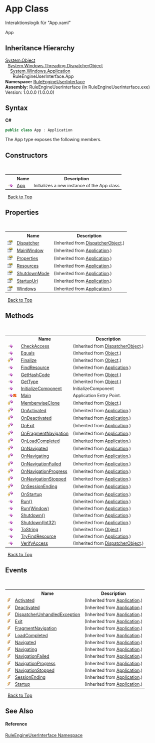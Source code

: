 # App Class
 

Interaktionslogik für "App.xaml"

App


## Inheritance Hierarchy
<a href="http://msdn2.microsoft.com/en-us/library/e5kfa45b" target="_blank">System.Object</a><br />&nbsp;&nbsp;<a href="http://msdn2.microsoft.com/en-us/library/ms615925" target="_blank">System.Windows.Threading.DispatcherObject</a><br />&nbsp;&nbsp;&nbsp;&nbsp;<a href="http://msdn2.microsoft.com/en-us/library/ms588794" target="_blank">System.Windows.Application</a><br />&nbsp;&nbsp;&nbsp;&nbsp;&nbsp;&nbsp;RuleEngineUserInterface.App<br />
**Namespace:**&nbsp;<a href="4fd79996-bd1b-85c7-594d-379d79269e64">RuleEngineUserInterface</a><br />**Assembly:**&nbsp;RuleEngineUserInterface (in RuleEngineUserInterface.exe) Version: 1.0.0.0 (1.0.0.0)

## Syntax

**C#**<br />
``` C#
public class App : Application
```

The App type exposes the following members.


## Constructors
&nbsp;<table><tr><th></th><th>Name</th><th>Description</th></tr><tr><td>![Public method](media/pubmethod.gif "Public method")</td><td><a href="55a044ec-07ff-4a34-bbe0-3c0c59b8adef">App</a></td><td>
Initializes a new instance of the App class</td></tr></table>&nbsp;
<a href="#app-class">Back to Top</a>

## Properties
&nbsp;<table><tr><th></th><th>Name</th><th>Description</th></tr><tr><td>![Public property](media/pubproperty.gif "Public property")</td><td><a href="http://msdn2.microsoft.com/en-us/library/ms605656" target="_blank">Dispatcher</a></td><td> (Inherited from <a href="http://msdn2.microsoft.com/en-us/library/ms615925" target="_blank">DispatcherObject</a>.)</td></tr><tr><td>![Public property](media/pubproperty.gif "Public property")</td><td><a href="http://msdn2.microsoft.com/en-us/library/ms600305" target="_blank">MainWindow</a></td><td> (Inherited from <a href="http://msdn2.microsoft.com/en-us/library/ms588794" target="_blank">Application</a>.)</td></tr><tr><td>![Public property](media/pubproperty.gif "Public property")</td><td><a href="http://msdn2.microsoft.com/en-us/library/ms600306" target="_blank">Properties</a></td><td> (Inherited from <a href="http://msdn2.microsoft.com/en-us/library/ms588794" target="_blank">Application</a>.)</td></tr><tr><td>![Public property](media/pubproperty.gif "Public property")</td><td><a href="http://msdn2.microsoft.com/en-us/library/ms600307" target="_blank">Resources</a></td><td> (Inherited from <a href="http://msdn2.microsoft.com/en-us/library/ms588794" target="_blank">Application</a>.)</td></tr><tr><td>![Public property](media/pubproperty.gif "Public property")</td><td><a href="http://msdn2.microsoft.com/en-us/library/ms600308" target="_blank">ShutdownMode</a></td><td> (Inherited from <a href="http://msdn2.microsoft.com/en-us/library/ms588794" target="_blank">Application</a>.)</td></tr><tr><td>![Public property](media/pubproperty.gif "Public property")</td><td><a href="http://msdn2.microsoft.com/en-us/library/ms600309" target="_blank">StartupUri</a></td><td> (Inherited from <a href="http://msdn2.microsoft.com/en-us/library/ms588794" target="_blank">Application</a>.)</td></tr><tr><td>![Public property](media/pubproperty.gif "Public property")</td><td><a href="http://msdn2.microsoft.com/en-us/library/ms600586" target="_blank">Windows</a></td><td> (Inherited from <a href="http://msdn2.microsoft.com/en-us/library/ms588794" target="_blank">Application</a>.)</td></tr></table>&nbsp;
<a href="#app-class">Back to Top</a>

## Methods
&nbsp;<table><tr><th></th><th>Name</th><th>Description</th></tr><tr><td>![Public method](media/pubmethod.gif "Public method")</td><td><a href="http://msdn2.microsoft.com/en-us/library/ms591167" target="_blank">CheckAccess</a></td><td> (Inherited from <a href="http://msdn2.microsoft.com/en-us/library/ms615925" target="_blank">DispatcherObject</a>.)</td></tr><tr><td>![Public method](media/pubmethod.gif "Public method")</td><td><a href="http://msdn2.microsoft.com/en-us/library/bsc2ak47" target="_blank">Equals</a></td><td> (Inherited from <a href="http://msdn2.microsoft.com/en-us/library/e5kfa45b" target="_blank">Object</a>.)</td></tr><tr><td>![Protected method](media/protmethod.gif "Protected method")</td><td><a href="http://msdn2.microsoft.com/en-us/library/4k87zsw7" target="_blank">Finalize</a></td><td> (Inherited from <a href="http://msdn2.microsoft.com/en-us/library/e5kfa45b" target="_blank">Object</a>.)</td></tr><tr><td>![Public method](media/pubmethod.gif "Public method")</td><td><a href="http://msdn2.microsoft.com/en-us/library/ms596990" target="_blank">FindResource</a></td><td> (Inherited from <a href="http://msdn2.microsoft.com/en-us/library/ms588794" target="_blank">Application</a>.)</td></tr><tr><td>![Public method](media/pubmethod.gif "Public method")</td><td><a href="http://msdn2.microsoft.com/en-us/library/zdee4b3y" target="_blank">GetHashCode</a></td><td> (Inherited from <a href="http://msdn2.microsoft.com/en-us/library/e5kfa45b" target="_blank">Object</a>.)</td></tr><tr><td>![Public method](media/pubmethod.gif "Public method")</td><td><a href="http://msdn2.microsoft.com/en-us/library/dfwy45w9" target="_blank">GetType</a></td><td> (Inherited from <a href="http://msdn2.microsoft.com/en-us/library/e5kfa45b" target="_blank">Object</a>.)</td></tr><tr><td>![Public method](media/pubmethod.gif "Public method")</td><td><a href="3acd79b9-c8cc-85e0-baea-c52a4c44ced1">InitializeComponent</a></td><td>
InitializeComponent</td></tr><tr><td>![Public method](media/pubmethod.gif "Public method")![Static member](media/static.gif "Static member")</td><td><a href="aeaa933a-4705-9679-31c2-c63ef5ff00b5">Main</a></td><td>
Application Entry Point.</td></tr><tr><td>![Protected method](media/protmethod.gif "Protected method")</td><td><a href="http://msdn2.microsoft.com/en-us/library/57ctke0a" target="_blank">MemberwiseClone</a></td><td> (Inherited from <a href="http://msdn2.microsoft.com/en-us/library/e5kfa45b" target="_blank">Object</a>.)</td></tr><tr><td>![Protected method](media/protmethod.gif "Protected method")</td><td><a href="http://msdn2.microsoft.com/en-us/library/ms596997" target="_blank">OnActivated</a></td><td> (Inherited from <a href="http://msdn2.microsoft.com/en-us/library/ms588794" target="_blank">Application</a>.)</td></tr><tr><td>![Protected method](media/protmethod.gif "Protected method")</td><td><a href="http://msdn2.microsoft.com/en-us/library/ms596998" target="_blank">OnDeactivated</a></td><td> (Inherited from <a href="http://msdn2.microsoft.com/en-us/library/ms588794" target="_blank">Application</a>.)</td></tr><tr><td>![Protected method](media/protmethod.gif "Protected method")</td><td><a href="http://msdn2.microsoft.com/en-us/library/ms597001" target="_blank">OnExit</a></td><td> (Inherited from <a href="http://msdn2.microsoft.com/en-us/library/ms588794" target="_blank">Application</a>.)</td></tr><tr><td>![Protected method](media/protmethod.gif "Protected method")</td><td><a href="http://msdn2.microsoft.com/en-us/library/ms597002" target="_blank">OnFragmentNavigation</a></td><td> (Inherited from <a href="http://msdn2.microsoft.com/en-us/library/ms588794" target="_blank">Application</a>.)</td></tr><tr><td>![Protected method](media/protmethod.gif "Protected method")</td><td><a href="http://msdn2.microsoft.com/en-us/library/ms597003" target="_blank">OnLoadCompleted</a></td><td> (Inherited from <a href="http://msdn2.microsoft.com/en-us/library/ms588794" target="_blank">Application</a>.)</td></tr><tr><td>![Protected method](media/protmethod.gif "Protected method")</td><td><a href="http://msdn2.microsoft.com/en-us/library/ms597004" target="_blank">OnNavigated</a></td><td> (Inherited from <a href="http://msdn2.microsoft.com/en-us/library/ms588794" target="_blank">Application</a>.)</td></tr><tr><td>![Protected method](media/protmethod.gif "Protected method")</td><td><a href="http://msdn2.microsoft.com/en-us/library/ms597005" target="_blank">OnNavigating</a></td><td> (Inherited from <a href="http://msdn2.microsoft.com/en-us/library/ms588794" target="_blank">Application</a>.)</td></tr><tr><td>![Protected method](media/protmethod.gif "Protected method")</td><td><a href="http://msdn2.microsoft.com/en-us/library/aa345700" target="_blank">OnNavigationFailed</a></td><td> (Inherited from <a href="http://msdn2.microsoft.com/en-us/library/ms588794" target="_blank">Application</a>.)</td></tr><tr><td>![Protected method](media/protmethod.gif "Protected method")</td><td><a href="http://msdn2.microsoft.com/en-us/library/ms597006" target="_blank">OnNavigationProgress</a></td><td> (Inherited from <a href="http://msdn2.microsoft.com/en-us/library/ms588794" target="_blank">Application</a>.)</td></tr><tr><td>![Protected method](media/protmethod.gif "Protected method")</td><td><a href="http://msdn2.microsoft.com/en-us/library/ms597007" target="_blank">OnNavigationStopped</a></td><td> (Inherited from <a href="http://msdn2.microsoft.com/en-us/library/ms588794" target="_blank">Application</a>.)</td></tr><tr><td>![Protected method](media/protmethod.gif "Protected method")</td><td><a href="http://msdn2.microsoft.com/en-us/library/ms597008" target="_blank">OnSessionEnding</a></td><td> (Inherited from <a href="http://msdn2.microsoft.com/en-us/library/ms588794" target="_blank">Application</a>.)</td></tr><tr><td>![Protected method](media/protmethod.gif "Protected method")</td><td><a href="http://msdn2.microsoft.com/en-us/library/ms597009" target="_blank">OnStartup</a></td><td> (Inherited from <a href="http://msdn2.microsoft.com/en-us/library/ms588794" target="_blank">Application</a>.)</td></tr><tr><td>![Public method](media/pubmethod.gif "Public method")</td><td><a href="http://msdn2.microsoft.com/en-us/library/ms597010" target="_blank">Run()</a></td><td> (Inherited from <a href="http://msdn2.microsoft.com/en-us/library/ms588794" target="_blank">Application</a>.)</td></tr><tr><td>![Public method](media/pubmethod.gif "Public method")</td><td><a href="http://msdn2.microsoft.com/en-us/library/ms597011" target="_blank">Run(Window)</a></td><td> (Inherited from <a href="http://msdn2.microsoft.com/en-us/library/ms588794" target="_blank">Application</a>.)</td></tr><tr><td>![Public method](media/pubmethod.gif "Public method")</td><td><a href="http://msdn2.microsoft.com/en-us/library/ms597013" target="_blank">Shutdown()</a></td><td> (Inherited from <a href="http://msdn2.microsoft.com/en-us/library/ms588794" target="_blank">Application</a>.)</td></tr><tr><td>![Public method](media/pubmethod.gif "Public method")</td><td><a href="http://msdn2.microsoft.com/en-us/library/ms597014" target="_blank">Shutdown(Int32)</a></td><td> (Inherited from <a href="http://msdn2.microsoft.com/en-us/library/ms588794" target="_blank">Application</a>.)</td></tr><tr><td>![Public method](media/pubmethod.gif "Public method")</td><td><a href="http://msdn2.microsoft.com/en-us/library/7bxwbwt2" target="_blank">ToString</a></td><td> (Inherited from <a href="http://msdn2.microsoft.com/en-us/library/e5kfa45b" target="_blank">Object</a>.)</td></tr><tr><td>![Public method](media/pubmethod.gif "Public method")</td><td><a href="http://msdn2.microsoft.com/en-us/library/aa345701" target="_blank">TryFindResource</a></td><td> (Inherited from <a href="http://msdn2.microsoft.com/en-us/library/ms588794" target="_blank">Application</a>.)</td></tr><tr><td>![Public method](media/pubmethod.gif "Public method")</td><td><a href="http://msdn2.microsoft.com/en-us/library/ms591169" target="_blank">VerifyAccess</a></td><td> (Inherited from <a href="http://msdn2.microsoft.com/en-us/library/ms615925" target="_blank">DispatcherObject</a>.)</td></tr></table>&nbsp;
<a href="#app-class">Back to Top</a>

## Events
&nbsp;<table><tr><th></th><th>Name</th><th>Description</th></tr><tr><td>![Public event](media/pubevent.gif "Public event")</td><td><a href="http://msdn2.microsoft.com/en-us/library/ms587994" target="_blank">Activated</a></td><td> (Inherited from <a href="http://msdn2.microsoft.com/en-us/library/ms588794" target="_blank">Application</a>.)</td></tr><tr><td>![Public event](media/pubevent.gif "Public event")</td><td><a href="http://msdn2.microsoft.com/en-us/library/ms587995" target="_blank">Deactivated</a></td><td> (Inherited from <a href="http://msdn2.microsoft.com/en-us/library/ms588794" target="_blank">Application</a>.)</td></tr><tr><td>![Public event](media/pubevent.gif "Public event")</td><td><a href="http://msdn2.microsoft.com/en-us/library/ms587996" target="_blank">DispatcherUnhandledException</a></td><td> (Inherited from <a href="http://msdn2.microsoft.com/en-us/library/ms588794" target="_blank">Application</a>.)</td></tr><tr><td>![Public event](media/pubevent.gif "Public event")</td><td><a href="http://msdn2.microsoft.com/en-us/library/ms587997" target="_blank">Exit</a></td><td> (Inherited from <a href="http://msdn2.microsoft.com/en-us/library/ms588794" target="_blank">Application</a>.)</td></tr><tr><td>![Public event](media/pubevent.gif "Public event")</td><td><a href="http://msdn2.microsoft.com/en-us/library/ms587998" target="_blank">FragmentNavigation</a></td><td> (Inherited from <a href="http://msdn2.microsoft.com/en-us/library/ms588794" target="_blank">Application</a>.)</td></tr><tr><td>![Public event](media/pubevent.gif "Public event")</td><td><a href="http://msdn2.microsoft.com/en-us/library/ms588001" target="_blank">LoadCompleted</a></td><td> (Inherited from <a href="http://msdn2.microsoft.com/en-us/library/ms588794" target="_blank">Application</a>.)</td></tr><tr><td>![Public event](media/pubevent.gif "Public event")</td><td><a href="http://msdn2.microsoft.com/en-us/library/ms588002" target="_blank">Navigated</a></td><td> (Inherited from <a href="http://msdn2.microsoft.com/en-us/library/ms588794" target="_blank">Application</a>.)</td></tr><tr><td>![Public event](media/pubevent.gif "Public event")</td><td><a href="http://msdn2.microsoft.com/en-us/library/ms588003" target="_blank">Navigating</a></td><td> (Inherited from <a href="http://msdn2.microsoft.com/en-us/library/ms588794" target="_blank">Application</a>.)</td></tr><tr><td>![Public event](media/pubevent.gif "Public event")</td><td><a href="http://msdn2.microsoft.com/en-us/library/aa345443" target="_blank">NavigationFailed</a></td><td> (Inherited from <a href="http://msdn2.microsoft.com/en-us/library/ms588794" target="_blank">Application</a>.)</td></tr><tr><td>![Public event](media/pubevent.gif "Public event")</td><td><a href="http://msdn2.microsoft.com/en-us/library/ms588004" target="_blank">NavigationProgress</a></td><td> (Inherited from <a href="http://msdn2.microsoft.com/en-us/library/ms588794" target="_blank">Application</a>.)</td></tr><tr><td>![Public event](media/pubevent.gif "Public event")</td><td><a href="http://msdn2.microsoft.com/en-us/library/ms588005" target="_blank">NavigationStopped</a></td><td> (Inherited from <a href="http://msdn2.microsoft.com/en-us/library/ms588794" target="_blank">Application</a>.)</td></tr><tr><td>![Public event](media/pubevent.gif "Public event")</td><td><a href="http://msdn2.microsoft.com/en-us/library/ms588006" target="_blank">SessionEnding</a></td><td> (Inherited from <a href="http://msdn2.microsoft.com/en-us/library/ms588794" target="_blank">Application</a>.)</td></tr><tr><td>![Public event](media/pubevent.gif "Public event")</td><td><a href="http://msdn2.microsoft.com/en-us/library/ms588007" target="_blank">Startup</a></td><td> (Inherited from <a href="http://msdn2.microsoft.com/en-us/library/ms588794" target="_blank">Application</a>.)</td></tr></table>&nbsp;
<a href="#app-class">Back to Top</a>

## See Also


#### Reference
<a href="4fd79996-bd1b-85c7-594d-379d79269e64">RuleEngineUserInterface Namespace</a><br />